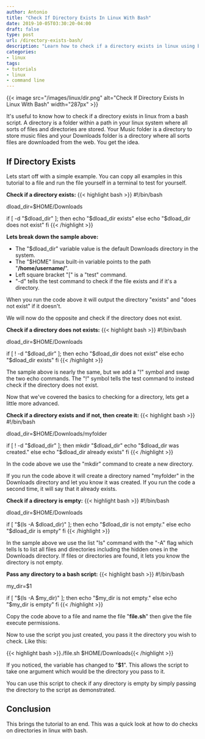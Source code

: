 ```yaml
---
author: Antonio
title: "Check If Directory Exists In Linux With Bash"
date: 2019-10-05T03:30:20-04:00
draft: false
type: post
url: /directory-exists-bash/
description: "Learn how to check if a directory exists in linux using bash. This tutorial will teach you a few simple ways to do directory checks with bash."
categories:
- linux
tags:
- tutorials
- linux
- command line
---
```


{{< image src="/images/linux/dir.png" alt="Check If Directory Exists In Linux With Bash" width="287px" >}}

It's useful to know how to check if a directory exists in linux from a bash script. A directory is a folder within a path in your linux system where all sorts of files and directories are stored. Your Music folder is a directory to store music files and your Downloads folder is a directory where all sorts files are downloaded from the web. You get the idea.

<!--more-->

## **If Directory Exists**

Lets start off with a simple example. You can copy all examples in this tutorial to a file and run the file yourself in a terminal to test for yourself.

**Check if a directory exists:**
{{< highlight bash >}}
#!/bin/bash

dload_dir=$HOME/Downloads

if [ -d "$dload_dir" ]; then
  echo "$dload_dir exists"
else
  echo "$dload_dir does not exist"
fi
{{< /highlight >}}

**Lets break down the sample above:**

- The "$dload_dir" variable value is the default Downloads directory in the system.
- The "$HOME" linux built-in variable points to the path "**/home/username/**".
- Left square bracket "[" is a "test" command.
- "-d" tells the test command to check if the file exists and if it's a directory.

When you run the code above it will output the directory "exists" and "does not exist" if it doesn't.

We will now do the opposite and check if the directory does not exist.

**Check if a directory does not exists:**
{{< highlight bash >}}
#!/bin/bash

dload_dir=$HOME/Downloads

if [ ! -d "$dload_dir" ]; then
  echo "$dload_dir does not exist"
else
  echo "$dload_dir exists"
fi
{{< /highlight >}}

The sample above is nearly the same, but we add a "!" symbol and swap the two echo commands. The "!" symbol tells the test command to instead check if the directory does not exist.

<!--adsense-->

Now that we've covered the basics to checking for a directory, lets get a little more advanced.

**Check if a directory exists and if not, then create it:**
{{< highlight bash >}}
#!/bin/bash

dload_dir=$HOME/Downloads/myfolder

if [ ! -d "$dload_dir" ]; then
  mkdir "$dload_dir"
  echo "$dload_dir was created."
else
  echo "$dload_dir already exists"
fi
{{< /highlight >}}

In the code above we use the "mkdir" command to create a new directory.

If you run the code above it will create a directory named "myfolder" in the Downloads directory and let you know it was created. If you run the code a second time, it will say that it already exists.

**Check if a directory is empty:**
{{< highlight bash >}}
#!/bin/bash

dload_dir=$HOME/Downloads

if [ "$(ls -A $dload_dir)" ]; then
  echo "$dload_dir is not empty."
else
  echo "$dload_dir is empty"
fi
{{< /highlight >}}

In the sample above we use the list "ls" command with the "-A" flag which tells ls to list all files and directories including the hidden ones in the Downloads directory. If files or directories are found, it lets you know the directory is not empty.

**Pass any directory to a bash script:**
{{< highlight bash >}}
#!/bin/bash

my_dir=$1

if [ "$(ls -A $my_dir)" ]; then
  echo "$my_dir is not empty."
else
  echo "$my_dir is empty"
fi
{{< /highlight >}}

Copy the code above to a file and name the file "**file.sh**" then give the file execute permissions.

Now to use the script you just created, you pass it the directory you wish to check. Like this:

{{< highlight bash >}}./file.sh $HOME/Downloads{{< /highlight >}}

If you noticed, the variable has changed to "**$1**". This allows the script to take one argument which would be the directory you pass to it.

You can use this script to check if any directory is empty by simply passing the directory to the script as demonstrated.

## **Conclusion**

This brings the tutorial to an end. This was a quick look at how to do checks on directories in linux with bash.
